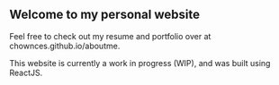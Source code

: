 ## Welcome to my personal website

Feel free to check out my resume and portfolio over at chownces.github.io/aboutme.

This website is currently a work in progress (WIP), and was built using ReactJS.